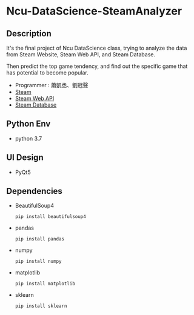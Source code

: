 Ncu-DataScience-SteamAnalyzer
==
## Description
It's the final project of Ncu DataScience class, trying to analyze the data from Steam Website, Steam Web API, and Steam Database.

Then predict the top game tendency, and find out the specific game that has potential to become popular.

- Programmer : 蕭凱丞、劉冠聲
- [Steam](https://store.steampowered.com/)
- [Steam Web API](https://steamcommunity.com/dev)
- [Steam Database](https://steamdb.info/)

## Python Env
* python 3.7

## UI Design
* PyQt5

## Dependencies
* BeautifulSoup4
  ```
  pip install beautifulsoup4
  ```
* pandas
  ```
  pip install pandas
  ```
* numpy
  ```
  pip install numpy
  ```
* matplotlib
  ```
  pip install matplotlib
  ```
* sklearn
  ```
  pip install sklearn
  ```






